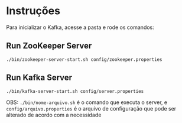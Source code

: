 # Instruções

Para inicializar o Kafka, acesse a pasta e rode os comandos:

## Run ZooKeeper Server
    ./bin/zookeeper-server-start.sh config/zookeeper.properties


## Run Kafka Server
    ./bin/kafka-server-start.sh config/server.properties

OBS: ``./bin/nome-arquivo.sh`` é o comando que executa o server, e ``config/arquivo.properties`` é o arquivo de configuração que pode ser alterado de acordo com a necessidade